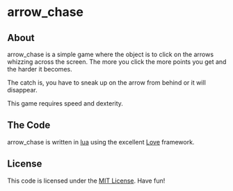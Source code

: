 # arrow\_chase

## About

arrow\_chase is a simple game where the object is to click on the arrows whizzing across the screen. The more you click the more points you get and the harder it becomes.

The catch is, you have to sneak up on the arrow from behind or it will disappear.

This game requires speed and dexterity.


## The Code

arrow\_chase is written in [lua](http://www.lua.org/) using the excellent [Love](http://love2d.org/) framework.


## License

This code is licensed under the [MIT License](http://www.opensource.org/licenses/mit-license.html). Have fun!